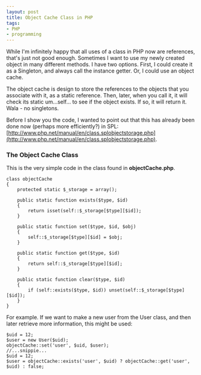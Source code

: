 ```yaml
---
layout: post
title: Object Cache Class in PHP
tags:
- PHP
- programming
---
```


While I'm infinitely happy that all uses of a class in PHP now are references, that's just not good enough.  Sometimes I want to use my newly created object in many different methods.  I have two options.  First, I could create it as a Singleton, and always call the instance getter.  Or, I could use an object cache.

The object cache is design to store the references to the objects that you associate with it, as a static reference.  Then, later, when you call it, it will check its static um...self... to see if the object exists.  If so, it will return it.  Wala - no singletons.

Before I show you the code, I wanted to point out that this has already been done now (perhaps more efficiently?) in SPL: [http://www.php.net/manual/en/class.splobjectstorage.php](http://www.php.net/manual/en/class.splobjectstorage.php).


### The Object Cache Class


This is the very simple code in the class found in **objectCache.php**.

```php?start_inline=1
class objectCache
{
    protected static $_storage = array();

    public static function exists($type, $id)
    {
        return isset(self::$_storage[$type][$id]);
    }

    public static function set($type, $id, $obj)
    {
        self::$_storage[$type][$id] = $obj;
    }

    public static function get($type, $id)
    {
        return self::$_storage[$type][$id];
    }

    public static function clear($type, $id)
    {
        if (self::exists($type, $id)) unset(self::$_storage[$type][$id]);
    }
}
```   



For example.  If we want to make a new user from the User class, and then later retrieve more information, this might be used:

```php?start_inline=1
$uid = 12;
$user = new User($uid);
objectCache::set('user', $uid, $user);
//...snippie...
$uid = 12;
$user = objectCache::exists('user', $uid) ? objectCache::get('user', $uid) : false;
```   
    
